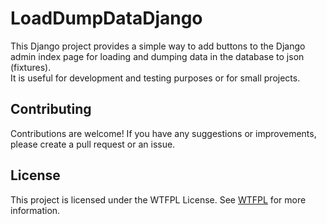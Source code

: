 # LoadDumpDataDjango

This Django project provides a simple way to add buttons to the Django admin index page for loading and dumping data in the database to json (fixtures).  
It is useful for development and testing purposes or for small projects.

## Contributing

Contributions are welcome! If you have any suggestions or improvements, please create a pull request or an issue.

## License

This project is licensed under the WTFPL License. See [WTFPL](https://en.wikipedia.org/wiki/WTFPL) for more information.

